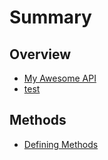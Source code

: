 # Summary

## Overview

* [My Awesome API](README.md)
* [test](test.md)



## Methods

* [Defining Methods](methods.md)
